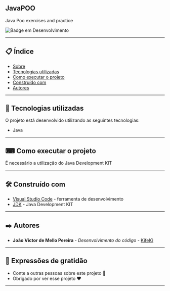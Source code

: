 ## JavaPOO

Java Poo exercises and practice

![Badge em Desenvolvimento](https://img.shields.io/static/v1?label=STATUS&message=EM%20PROGRESSO&color=GREEN&style=for-the-badge)
 
 
--- 

## 📋 Índice

- [Sobre](#javapoo)
- [Tecnologias utilizadas](#-tecnologias-utilizadas)
- [Como executar o projeto](#-como-executar-o-projeto)
- [Construído com](#%EF%B8%8F-construído-com)
- [Autores](#%EF%B8%8F-autores)

--- 

## 🚀 Tecnologias utilizadas

O projeto está desenvolvido utilizando as seguintes tecnologias:

- Java

--- 

## ⌨ Como executar o projeto

É necessário a utilização do Java Development KIT

--- 

## 🛠️ Construído com

* [Visual Studio Code](https://code.visualstudio.com/) - ferramenta de desenvolvimento
* [JDK](https://www.oracle.com/br/java/technologies/javase/jdk11-archive-downloads.html) - Java Development KIT
--- 

## ✒️ Autores

* **João Victor de Mello Pereira** - *Desenvolvimento do código* - [KifelG](https://github.com/kifel)
--- 
 
## 🎁 Expressões de gratidão

* Conte a outras pessoas sobre este projeto 📢
* Obrigado por ver esse projeto ❤️

--- 
